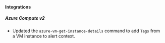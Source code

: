 
#### Integrations

##### Azure Compute v2

- Updated the `azure-vm-get-instance-details` command to add `Tags` from a VM instance to alert context.
